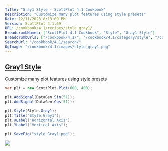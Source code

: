 ```yaml
---
Title: "Gray1 Style - ScottPlot 4.1 Cookbook"
Description: "Customize many plot features using style presets"
Date: 12/11/2023 8:13:09 PM
Version: ScottPlot 4.1.69
URL: /cookbook/4.1/recipes/style_gray1/
BreadcrumbNames: ["ScottPlot 4.1 Cookbook", "Style", "Gray1 Style"]
BreadcrumbUrls: ["/cookbook/4.1/", "/cookbook/4.1/category/style", "/cookbook/4.1/recipes/style_gray1/"]
SearchUrl: "/cookbook/4.1/search/"
OgImage: "/cookbook/4.1/images/style_gray1.png"
---
```


<h2><a id='gray1-style' href='/cookbook/4.1/recipes/style_gray1/'>Gray1 Style</a></h2>

Customize many plot features using style presets

```cs
var plt = new ScottPlot.Plot(600, 400);

plt.AddSignal(DataGen.Sin(51));
plt.AddSignal(DataGen.Cos(51));

plt.Style(Style.Gray1);
plt.Title("Style.Gray1");
plt.XLabel("Horizontal Axis");
plt.YLabel("Vertical Axis");

plt.SaveFig("style_Gray1.png");
```

<img src='../../images/style_gray1.png' class='d-block mx-auto my-5' />


